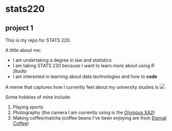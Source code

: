 # stats220
## project 1

This is my repo for STATS 220. 

A little about me:

- I am undertaking a degree in law and statistics
- I am taking STATS 220 because I want to learn more about using *R Studio*
- I am interested in learning about data technologies and how to **code** 

A meme that captures how I currently feel about my university studies is ![](https://media1.tenor.com/m/JjMoryimPeoAAAAC/spongebob-spongebob-squarepants.gif)

Some hobbies of mine include: 
1. Playing sports
2. Photography (the camera I am currently using is the [Olympus XA2](https://diaxa.com/xa2.htm>))
3. Making coffee/matcha (coffee beans I've been enjoying are from [Eternal Coffee](https://eternalcoffee.co.nz/.))
